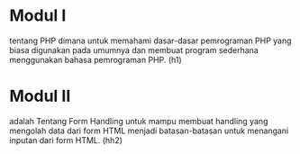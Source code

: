 # Modul I 
 tentang PHP dimana untuk memahami dasar-dasar pemrograman PHP yang biasa digunakan pada umumnya dan membuat program sederhana menggunakan bahasa pemrograman PHP. (h1) 
 
 # Modul II 
 adalah Tentang Form Handling untuk mampu membuat handling yang mengolah data dari form HTML menjadi batasan-batasan untuk menangani inputan dari form HTML. (hh2)

 
